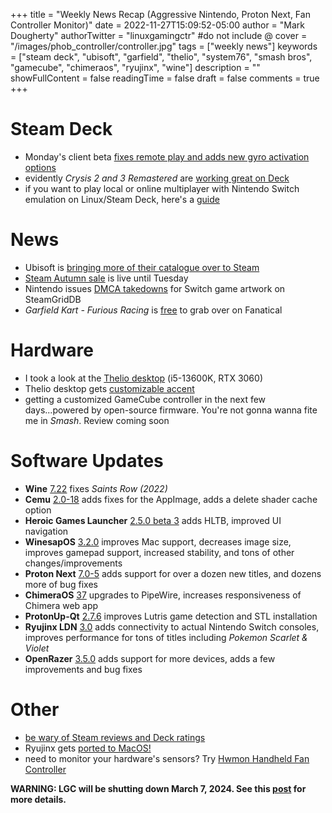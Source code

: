 +++
title = "Weekly News Recap (Aggressive Nintendo, Proton Next, Fan Controller Monitor)"
date = 2022-11-27T15:09:52-05:00
author = "Mark Dougherty"
authorTwitter = "linuxgamingctr" #do not include @
cover = "/images/phob_controller/controller.jpg"
tags = ["weekly news"]
keywords = ["steam deck", "ubisoft", "garfield", "thelio", "system76", "smash bros", "gamecube", "chimeraos", "ryujinx", "wine"]
description = ""
showFullContent = false
readingTime = false
draft = false
comments = true
+++
# Steam Deck
- Monday's client beta [fixes remote play and adds new gyro activation options](https://linuxgamingcentral.com/posts/steam-deck-client-beta-update-11-21-2022/)
- evidently *Crysis 2 and 3 Remastered* are [working great on Deck](https://www.gamingonlinux.com/2022/11/crysis-2-a-3-remastered-finally-land-on-steam-work-great-on-steam-deck/)
- if you want to play local or online multiplayer with Nintendo Switch emulation on Linux/Steam Deck, here's a [guide](https://linuxgamingcentral.com/posts/ryujinx_ldn_guide/)

# News
- Ubisoft is [bringing more of their catalogue over to Steam](https://linuxgamingcentral.com/posts/ubisoft-heading-to-steam/)
- [Steam Autumn sale](https://store.steampowered.com/) is live until Tuesday
- Nintendo issues [DMCA takedowns](https://gbatemp.net/threads/nintendo-issues-dmca-takedowns-for-specific-switch-games-to-art-library-sharing-site-steamgriddb.621911/) for Switch game artwork on SteamGridDB
- *Garfield Kart - Furious Racing* is [free](https://www.fanatical.com/en/game/garfield-kart-furious-racing) to grab over on Fanatical

# Hardware
- I took a look at the [Thelio desktop](https://linuxgamingcentral.com/posts/thelio-review/) (i5-13600K, RTX 3060)
- Thelio desktop gets [customizable accent](https://linuxgamingcentral.com/posts/thelio-desktop-now-has-customizable-accent/)
- getting a customized GameCube controller in the next few days...powered by open-source firmware. You're not gonna wanna fite me in *Smash*. Review coming soon

# Software Updates
- **Wine** [7.22](https://linuxgamingcentral.com/posts/wine-7.22/) fixes *Saints Row (2022)*
- **Cemu** [2.0-18](https://linuxgamingcentral.com/posts/cemu-2.0-18/) adds fixes for the AppImage, adds a delete shader cache option
- **Heroic Games Launcher** [2.5.0 beta 3](https://linuxgamingcentral.com/posts/heroic-games-launcher-2.5.0-beta-3/) adds HLTB, improved UI navigation
- **WinesapOS** [3.2.0](https://linuxgamingcentral.com/posts/winesapos-3.2.0/) improves Mac support, decreases image size, improves gamepad support, increased stability, and tons of other changes/improvements
- **Proton Next** [7.0-5](https://linuxgamingcentral.com/posts/valve-introduces-proton-next/) adds support for over a dozen new titles, and dozens more of bug fixes
- **ChimeraOS** [37](https://linuxgamingcentral.com/posts/chimeraos-37-upgrades-to-pipewire-and-improves-chimera-web-app/) upgrades to PipeWire, increases responsiveness of Chimera web app
- **ProtonUp-Qt** [2.7.6](https://linuxgamingcentral.com/posts/protonup-qt-2.7.6/) improves Lutris game detection and STL installation
- **Ryujinx LDN** [3.0](https://linuxgamingcentral.com/posts/ryujinx-ldn-3/) adds connectivity to actual Nintendo Switch consoles, improves performance for tons of titles including *Pokemon Scarlet & Violet*
- **OpenRazer** [3.5.0](https://github.com/openrazer/openrazer/releases/tag/v3.5.0) adds support for more devices, adds a few improvements and bug fixes

# Other
- [be wary of Steam reviews and Deck ratings](https://linuxgamingcentral.com/posts/be-wary-of-steam-reviews-and-steam-deck-ratings/)
- Ryujinx gets [ported to MacOS!](https://blog.ryujinx.org/the-impossible-port-macos/)
- need to monitor your hardware's sensors? Try [Hwmon Handheld Fan Controller](https://github.com/Samsagax/hhfc)

**WARNING: LGC will be shutting down March 7, 2024. See this [post](https://linuxgamingcentral.com/posts/the-end-of-lgc/) for more details.**
